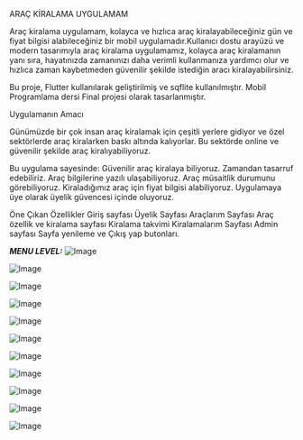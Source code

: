 ARAÇ KİRALAMA UYGULAMAM

Araç kiralama uygulamam, kolayca ve hızlıca araç kiralayabileceğiniz gün ve fiyat bilgisi alabileceğiniz bir mobil uygulamadır.Kullanıcı dostu arayüzü ve modern tasarımıyla araç kiralama uygulamamız, kolayca araç kiralamanın yanı sıra, hayatınızda zamanınızı daha verimli kullanmanıza yardımcı olur ve hızlıca zaman kaybetmeden güvenilir şekilde istediğin aracı kiralayabilirsiniz.

Bu proje, Flutter kullanılarak geliştirilmiş ve sqflite kullanılmıştır. Mobil Programlama dersi Final projesi olarak tasarlanmıştır.


Uygulamanın Amacı

Günümüzde bir çok insan araç kiralamak için çeşitli yerlere gidiyor ve özel sektörlerde araç kiralarken baskı altında kalıyorlar. Bu sektörde online ve güvenilir şekilde araç kiralıyabiliyoruz.

Bu uygulama sayesinde:
Güvenilir araç kiralaya biliyoruz.
Zamandan tasarruf edebiliriz.
Araç bilgilerine yazılı ulaşabiliyoruz.
Araç müsaitlik durumunu görebiliyoruz.
Kiraladığımız araç için fiyat bilgisi alabiliyoruz.
Uygulamaya üye olarak üyelik güvencesi içinde oluyoruz.

Öne Çıkan Özellikler
Giriş sayfası
Üyelik Sayfası
Araçlarım Sayfası
Araç özellik ve kiralama sayfası
Kiralama takvimi
Kiralamalarım Sayfası
Admin sayfası
Sayfa yenileme ve Çıkış yap butonları.



***MENU LEVEL:***
![Image](https://github.com/user-attachments/assets/ace2fc1f-b5fb-4737-bebc-39137418e842)

![Image](https://github.com/user-attachments/assets/aa33c99d-f3a8-4476-8228-a7c000bfc3d6)

![Image](https://github.com/user-attachments/assets/da5a3e9a-e29e-4447-ab7c-215ebc7a499e)

![Image](https://github.com/user-attachments/assets/9f1140d1-4c4f-4a37-9c2e-42399365b831)

![Image](https://github.com/user-attachments/assets/6a884c2e-52d0-417d-94ad-84f41afb1723)

![Image](https://github.com/user-attachments/assets/54a8d06a-7d39-4674-b341-4022df892a66)

![Image](https://github.com/user-attachments/assets/0e0703f8-57c8-49e3-a76f-679435d8e217)

![Image](https://github.com/user-attachments/assets/66a91368-526a-4649-b0b2-572277efc512)

![Image](https://github.com/user-attachments/assets/15fc7b02-ccb7-4b66-912f-669ce0671ff0)

![Image](https://github.com/user-attachments/assets/dc63ec05-7074-418b-931b-656d76843cc5)

![Image](https://github.com/user-attachments/assets/e2170855-d077-4fee-b1f8-13476f432526)


